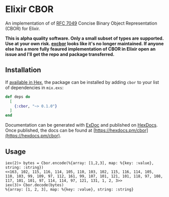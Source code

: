 # Elixir CBOR

An implementation of of [RFC 7049](https://tools.ietf.org/html/rfc7049) Concise Binary Object Representation (CBOR) for Elixir.

__This is alpha quality software. Only a small subset of types are supported.
Use at your own risk. [excbor](https://github.com/cabo/excbor) looks like it's
no longer maintained. If anyone else has a more fully feaured implementation of
CBOR in Elixir open an issue and I'll get the repo and package transferred.__
## Installation

If [available in Hex](https://hex.pm/docs/publish), the package can be installed
by adding `cbor` to your list of dependencies in `mix.exs`:

```elixir
def deps do
  [
    {:cbor, "~> 0.1.0"}
  ]
end
```

Documentation can be generated with [ExDoc](https://github.com/elixir-lang/ex_doc)
and published on [HexDocs](https://hexdocs.pm). Once published, the docs can
be found at [https://hexdocs.pm/cbor](https://hexdocs.pm/cbor).


## Usage

    iex(2)> bytes = Cbor.encode(%{array: [1,2,3], map: %{key: :value}, string: :string})
    <<163, 102, 115, 116, 114, 105, 110, 103, 102, 115, 116, 114, 105, 110, 103, 99, 109, 97, 112, 161, 99, 107, 101, 121, 101, 118, 97, 108, 117, 101, 101, 97, 114, 114, 97, 121, 131, 1, 2, 3>>
    iex(3)> Cbor.decode(bytes)
    %{array: [1, 2, 3], map: %{key: :value}, string: :string}
